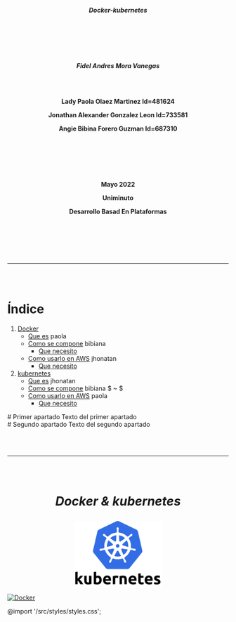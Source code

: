 [comment]: # (creacion de la hoja de presentacion)

***<p align = "center">Docker-kubernetes</p>***  
### ㅤㅤ
### ㅤㅤ
***<p align = "center">Fidel Andres Mora Vanegas</p>***
### ㅤㅤ
**<p align = "center">Lady Paola Olaez Martinez Id=481624</p>**
**<p align = "center">Jonathan Alexander Gonzalez Leon Id=733581</p>**
**<p align = "center">Angie Bibina Forero Guzman Id=687310</p>**
### ㅤㅤ
### ㅤㅤ
**<p align = "center">Mayo 2022</p>**
**<p align = "center">Uniminuto</p>**
**<p align = "center">Desarrollo Basad En Plataformas</p>**
### ㅤㅤ
### ㅤ
---
### ㅤ
[comment]: # (Creacion del indice)
# **Índice**
1. [Docker] 
      - [Que es] paola
      - [Como se compone] bibiana
         - [Que necesito](#id1)
      - [Como usarlo en AWS](#id1) jhonatan
          - [Que necesito](#id1)
3. [kubernetes](#id2)
      - [Que es](#id1) jhonatan
      - [Como se compone](#id1)  bibiana
      $ ~ $
      - [Como usarlo en AWS](#id1) paola
          - [Que necesito](#id1)
 
[Docker]: https://github.com/Jonathan-9914/Docker-kubernetes/blob/main/Docker.md
[que es]:https://github.com/Jonathan-9914/Docker-kubernetes/blob/main/Docker.md#text
 [Como se compone]:https://github.com/Jonathan-9914/Docker-kubernetes/blob/main/Docker.md#contenido
<div id='id1' />
# Primer apartado
Texto del primer apartado
<div id='id2' />
# Segundo apartado
Texto del segundo apartado

### ㅤ
---
### ㅤ

# ***<p align = "center">Docker & kubernetes</p>***

<p align="center" class="prueba"><a href="https://www.docker.com/"><img width="200" align="center" src="/src/img/kubernetes.png" alt="Docker"></a></p>

<p align="left"><a href="https://www.docker.com/"><img width="200" src="https://blog.chun.no/images/2014-06-01-docker.gif" alt="Docker"></a></p>

@import '/src/styles/styles.css';







